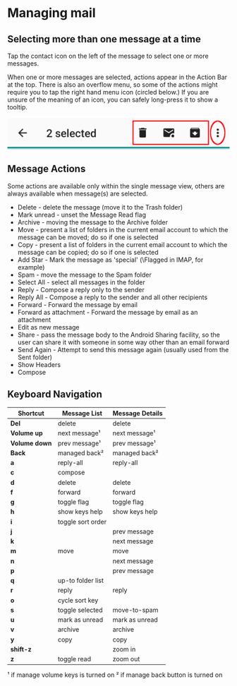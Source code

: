 # Managing mail

## Selecting more than one message at a time

Tap the contact icon on the left of the message to select one or more messages.

When one or more messages are selected, actions appear in the Action Bar at the top. There is also
an overflow menu, so some of the actions might require you to tap the right hand menu icon (circled below.)
If you are unsure of the meaning of an icon, you can safely long-press it to show a tooltip.

![Message Options](img/reading_actionbar_options.png)


## Message Actions

Some actions are available only within the single message view, others are always available when message(s) are selected.

* Delete - delete the message (move it to the Trash folder)
* Mark unread - unset the Message Read flag
* Archive - moving the message to the Archive folder
* Move - present a list of folders in the current email account to which the message can be moved; do so if one is selected
* Copy - present a list of folders in the current email account to which the message can be copied; do so if one is selected
* Add Star - Mark the message as 'special' (\Flagged in IMAP, for example)
* Spam - move the message to the Spam folder
* Select All - select all messages in the folder
* Reply - Compose a reply only to the sender
* Reply All - Compose a reply to the sender and all other recipients
* Forward - Forward the message by email
* Forward as attachment - Forward the message by email as an attachment
* Edit as new message
* Share - pass the message body to the Android Sharing facility, so the user can share it with someone in some way other than an email forward
* Send Again - Attempt to send this message again (usually used from the Sent folder)
* Show Headers
* Compose

## Keyboard Navigation

| Shortcut        | Message List      | Message Details |
| --------------- | ----------------- | --------------- |
| **Del**         | delete            | delete          |
| **Volume up**   | next message¹     | next message¹   |
| **Volume down** | prev message¹     | prev message¹   |
| **Back**        | managed back²     | managed back²   |
| **a**           | reply-all         | reply-all       |
| **c**           | compose           |                 |
| **d**           | delete            | delete          |
| **f**           | forward           | forward         |
| **g**           | toggle flag       | toggle flag     |
| **h**           | show keys help    | show keys help  |
| **i**           | toggle sort order |                 |
| **j**           |                   | prev message    |
| **k**           |                   | next message    |
| **m**           | move              | move            |
| **n**           |                   | next message    |
| **p**           |                   | prev message    |
| **q**           | up-to folder list |                 |
| **r**           | reply             | reply           |
| **o**           | cycle sort key    |                 |
| **s**           | toggle selected   | move-to-spam    |
| **u**           | mark as unread    | mark as unread  |
| **v**           | archive           | archive         |
| **y**           | copy              | copy            |
| **shift-z**     |                   | zoom in         |
| **z**           | toggle read       | zoom out        |

¹ if manage volume keys is turned on
² if manage back button is turned on